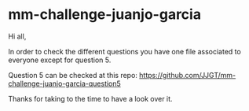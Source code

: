 # mm-challenge-juanjo-garcia

Hi all,

In order to check the different questions you have one file associated to everyone except for question 5.

Question 5 can be checked at this repo: https://github.com/JJGT/mm-challenge-juanjo-garcia-question5

Thanks for taking to the time to have a look over it.
